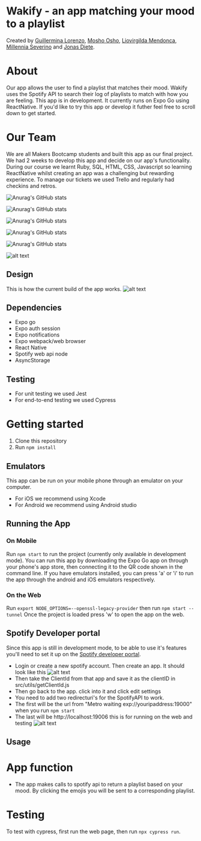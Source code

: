 # Wakify - an app matching your mood to a playlist

Created by [Guillermina Lorenzo](https://github.com/GuillerminaLorenzo), [Mosho Osho](https://github.com/itsmosho), [Liovirgilda Mendonca](https://github.com/liovirgildam), [Millennia Severino](https://github.com/MillieKS) and [Jonas Diete](https://github.com/jonas-diete).

 
# About
 
 Our app allows the user to find a playlist that matches their mood. Wakify uses the Spotify API to search their log of playlists to match with how you are feeling. This app is in development. It currently runs on Expo Go using ReactNative. If you'd like to try this app or develop it futher feel free to scroll down to get started.

 # Our Team 

We are all Makers Bootcamp students and built this app as our final project. We had 2 weeks to develop this app and decide on our app's functionality. During our course we learnt Ruby, SQL, HTML, CSS, Javascript so learning ReactNative whilst creating an app was a challenging but rewarding experience. To manage our tickets we used Trello and regularly had checkins and retros.

![Anurag's GitHub stats](https://github-readme-stats.vercel.app/api?username=itsmosho&show_icons=true&theme=transparent)

![Anurag's GitHub stats](https://github-readme-stats.vercel.app/api?username=GuillerminaLorenzo&show_icons=true&theme=transparent)

![Anurag's GitHub stats](https://github-readme-stats.vercel.app/api?username=liovirgildam&show_icons=true&theme=transparent)

![Anurag's GitHub stats](https://github-readme-stats.vercel.app/api?username=jonas-diete&show_icons=true&theme=transparent)

![Anurag's GitHub stats](https://github-readme-stats.vercel.app/api?username=MillieKS&show_icons=true&theme=transparent)


![alt text](https://github.com/jonas-diete/wakify/blob/readme/readme.img/wakify-emulator.png?raw=true)

## Design
This is how the current build of the app works.
![alt text](https://github.com/jonas-diete/wakify/blob/readme/readme.img/design.png?raw=true)



## Dependencies

- Expo go 
- Expo auth session
- Expo notifications
- Expo webpack/web browser
- React Native
- Spotify web api node
- AsyncStorage

## Testing
- For unit testing we used Jest
- For end-to-end testing we used Cypress


# Getting started
1. Clone this repository
2. Run 
```npm install```


## Emulators 
This app can be run on your mobile phone through an emulator on your computer. 
- For iOS we recommend using Xcode
- For Android we recommend using Android studio

## Running the App
### On Mobile
Run `npm start` to run the project (currently only available in development mode).
You can run this app by downloading the Expo Go app on through your phone's app store, 
then connecting it to the QR code shown in the command line.
If you have emulators installed, you can press 'a' or 'i' to run the app through the android and iOS emulators respectively.

### On the Web
Run 
```export NODE_OPTIONS=--openssl-legacy-provider```
then run 
```npm start --tunnel```
Once the project is loaded press 'w' to open the app on the web.

## Spotify Developer portal
Since this app is still in development mode, to be able to use it's features you'll need to set it up on the [Spotify developer portal](https://developer.spotify.com/dashboard/applications).

- Login or create a new spotify account. Then create an app. It should look like this
![alt text](https://github.com/jonas-diete/wakify/blob/readme/readme.img/Spotify-dev1.png?raw=true)
- Then take the ClientId from that app and save it as the clientID in src/utils/getClientId.js
- Then go back to the app. click into it and click edit settings
- You need to add two redirecturi's for the SpotifyAPI to work. 
- The first will be the url from "Metro waiting exp://youripaddress:19000" when you run `npm start`
- The last will be http://localhost:19006 this is for running on the web and testing
![alt text](https://github.com/jonas-diete/wakify/blob/readme/readme.img/redirect-uris.png?raw=true)
## Usage

# App function
- The app makes calls to spotify api to return a playlist based on your mood. By clicking the emojis you will be sent to a corresponding playlist.

# Testing
To test with cypress, first run the web page, then run `npx cypress run`.

